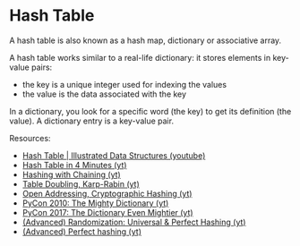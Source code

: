 # Hash Table

A hash table is also known as a hash map, dictionary or associative array.

A hash table works similar to a real-life dictionary: it stores elements in key-value pairs:
- the key is a unique integer used for indexing the values
- the value is the data associated with the key

In a dictionary, you look for a specific word (the key) to get its definition (the value). A dictionary entry is a key-value pair.

Resources:
- [Hash Table | Illustrated Data Structures (youtube)](https://www.youtube.com/watch?v=jalSiaIi8j4)
- [Hash Table in 4 Minutes (yt)](https://youtu.be/knV86FlSXJ8)
- [Hashing with Chaining (yt)](https://www.youtube.com/watch?v=0M_kIqhwbFo&list=PLUl4u3cNGP61Oq3tWYp6V_F-5jb5L2iHb&index=9)
- [Table Doubling, Karp-Rabin (yt)](https://www.youtube.com/watch?v=BRO7mVIFt08&list=PLUl4u3cNGP61Oq3tWYp6V_F-5jb5L2iHb&index=10)
- [Open Addressing, Cryptographic Hashing (yt)](https://www.youtube.com/watch?v=rvdJDijO2Ro&list=PLUl4u3cNGP61Oq3tWYp6V_F-5jb5L2iHb&index=11)
- [PyCon 2010: The Mighty Dictionary (yt)](https://www.youtube.com/watch?v=C4Kc8xzcA68)
- [PyCon 2017: The Dictionary Even Mightier (yt)](https://www.youtube.com/watch?v=C4Kc8xzcA68)
- [(Advanced) Randomization: Universal & Perfect Hashing (yt)](https://www.youtube.com/watch?v=z0lJ2k0sl1g&list=PLUl4u3cNGP6317WaSNfmCvGym2ucw3oGp&index=11)
- [(Advanced) Perfect hashing (yt)](https://www.youtube.com/watch?v=N0COwN14gt0&list=PL2B4EEwhKD-NbwZ4ezj7gyc_3yNrojKM9&index=4)
